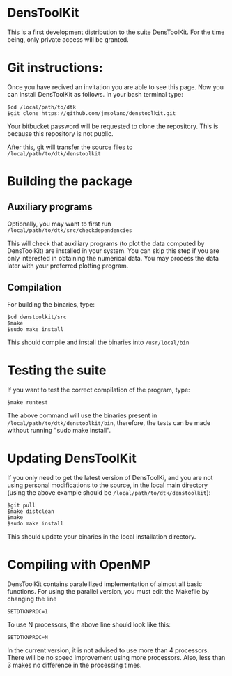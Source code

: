 # DensToolKit

This is a first development distribution to the suite DensToolKit. For the time being, only private access will be granted.

# Git instructions:

Once you have recived an invitation you are able to see this page. Now you can install DensToolKit as follows. In your bash terminal type:

~~~~~~~~~~
$cd /local/path/to/dtk
$git clone https://github.com/jmsolano/denstoolkit.git
~~~~~~~~~~

Your bitbucket password will be requested to clone the repository. This is because this repository is not public.

After this, git will transfer the source files to ```/local/path/to/dtk/denstoolkit```

# Building the package

## Auxiliary programs

Optionally, you may want to first run
```/local/path/to/dtk/src/checkdependencies```

This will check that auxiliary programs (to plot the data computed by DensToolKit) are installed
in your system. You can skip this step if you are only interested in obtaining the numerical 
data. You may process the data later with your preferred plotting program.

## Compilation

For building the binaries, type:

~~~~~~~~~~
$cd denstoolkit/src
$make
$sudo make install
~~~~~~~~~~

This should compile and install the binaries into ```/usr/local/bin```

# Testing the suite

If you want to test the correct compilation of the program, type:

~~~~~~~~~~
$make runtest
~~~~~~~~~~

The above command will use the binaries present in 
```/local/path/to/dtk/denstoolkit/bin```, therefore, the
tests can be made without running "sudo make install".

# Updating DensToolKit

If you only need to get the latest version of DensToolKi, and you are not using 
personal modifications to the source, in the local main directory (using the 
above example should be ```/local/path/to/dtk/denstoolkit```):

~~~~~~~~~~
$git pull
$make distclean
$make
$sudo make install
~~~~~~~~~~

This should update your binaries in the local installation directory.


# Compiling with OpenMP

DensToolKit contains paralellized implementation of almost all basic functions. For using the parallel version, you must edit the Makefile by changing the line

~~~~~~~~~~
SETDTKNPROC=1
~~~~~~~~~~

To use N processors, the above line should look like this:

~~~~~~~~~~
SETDTKNPROC=N
~~~~~~~~~~

In the current version, it is not advised to use more than 4 processors. There will be no speed improvement using more processors. Also, less than 3 makes no difference in the processing times.




